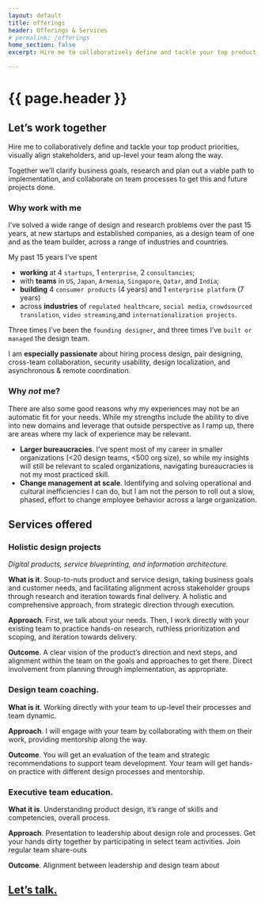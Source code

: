 ```yaml
---
layout: default
title: offerings
header: Offerings & Services
# permalink: /offerings
home_section: false
excerpt: Hire me to collaboratively define and tackle your top product priorities, visually align stakeholders, and up-level your team along the way.

---
```


# {{ page.header }}

## Let’s work together

Hire me to collaboratively define and tackle your top product priorities, visually align stakeholders, and up-level your team along the way. 

Together we’ll clarify business goals, research and plan out a viable path to implementation, and collaborate on team processes to get this and future projects done.

### Why work with me

I’ve solved a wide range of design and research problems over the past 15 years, at new startups and established companies, as a design team of one and as the team builder, across a range of industries and countries.

My past 15 years I’ve spent
* **working** at 4 `startups`, 1 `enterprise`, 2 `consultancies`; 
* with **teams** in `US`, `Japan`, `Armenia`, `Singapore`, `Qatar`, and `India`; 
* **building** 4 `consumer products` (4 years) and 1 `enterprise platform` (7 years)
* across **industries** of `regulated healthcare`, `social media`, `crowdsourced translation`, `video streaming`,and `internationalization projects`.

Three times I’ve been the `founding designer`, and three times I’ve `built or managed` the design team.

I am **especially passionate** about hiring process design, pair designing, cross-team collaboration, security usability, design localization, and asynchronous & remote coordination.

### **Why _not_ me?** 

There are also some good reasons why my experiences may not be an automatic fit for your needs. While my strengths include the ability to dive into new domains and leverage that outside perspective as I ramp up, there are areas where my lack of experience may be relevant.

* **Larger bureaucracies**. I’ve spent most of my career in smaller organizations (&lt;20 design teams, &lt;500 org size), so while my insights will still be relevant to scaled organizations, navigating bureaucracies is not my most practiced skill. 
* **Change management at scale**. Identifying and solving operational and cultural inefficiencies I can do, but I am not the person to roll out a slow, phased, effort to change employee behavior across a large organization.

## Services offered

### Holistic design projects

_Digital products, service blueprinting, and information architecture._

**What is it**. Soup-to-nuts product and service design, taking business goals and customer needs, and facilitating alignment across stakeholder groups through research and iteration towards final delivery. A holistic and comprehensive approach, from strategic direction through execution.

**Approach**. First, we talk about your needs. Then, I work directly with your existing team to practice hands-on research, ruthless prioritization and scoping, and iteration towards delivery.

**Outcome**. A clear vision of the product’s direction and next steps, and alignment within the team on the goals and approaches to get there. Direct involvement from planning through implementation, as appropriate.


### Design team coaching.

**What is it**. Working directly with your team to up-level their processes and team dynamic.

**Approach**. I will engage with your team by collaborating with them on their work, providing mentorship along the way.

**Outcome**. You will get an evaluation of the team and strategic recommendations to support team development. Your team will get hands-on practice with different design processes and mentorship.


### **Executive team education**.

**What it is**. Understanding product design, it’s range of skills and competencies, overall process.

**Approach**. Presentation to leadership about design role and processes. Get your hands dirty together by participating in select team activities. Join regular team share-outs

**Outcome**. Alignment between leadership and design team about

## [Let’s talk.](https://cal.com/ericthebell/office-hours)